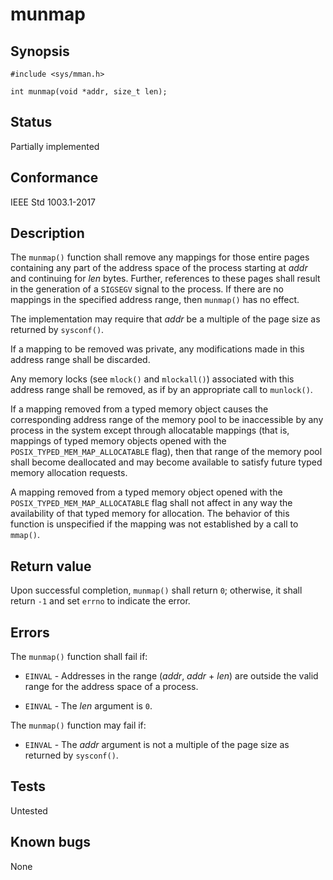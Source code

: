 # munmap

## Synopsis

`#include <sys/mman.h>`

`int munmap(void *addr, size_t len);`

## Status

Partially implemented

## Conformance

IEEE Std 1003.1-2017

## Description

The `munmap()` function shall remove any mappings for those entire pages containing any part of the address space of the
process starting at _addr_ and continuing for _len_ bytes. Further, references to these pages shall result in the
generation of a `SIGSEGV` signal to the process. If there are no mappings in the specified address range, then
`munmap()` has no effect.

The implementation may require that _addr_ be a multiple of the page size as returned by `sysconf()`.

If a mapping to be removed was private, any modifications made in this address range shall be discarded.

Any memory locks (see `mlock()` and `mlockall()`) associated with this address range shall be removed, as if by an
appropriate call to `munlock()`.

If a mapping removed from a typed memory object causes the corresponding address range of the memory pool to be
inaccessible by any process in the system except through allocatable mappings (that is, mappings of typed memory objects
opened with the `POSIX_TYPED_MEM_MAP_ALLOCATABLE` flag), then that range of the memory pool shall become deallocated and
may become available to satisfy future typed memory allocation requests.

A mapping removed from a typed memory object opened with the `POSIX_TYPED_MEM_MAP_ALLOCATABLE` flag shall not affect in
any way the availability of that typed memory for allocation.
The behavior of this function is unspecified if the mapping was not established by a call to `mmap()`.

## Return value

Upon successful completion, `munmap()` shall return `0`; otherwise, it shall return `-1` and set `errno` to indicate the
error.

## Errors

The `munmap()` function shall fail if:

* `EINVAL` - Addresses in the range (_addr_, _addr_ + _len_) are outside the valid range for the address space of a
process.

* `EINVAL` - The _len_ argument is `0`.

The `munmap()` function may fail if:

* `EINVAL` - The _addr_ argument is not a multiple of the page size as returned by `sysconf()`.

## Tests

Untested

## Known bugs

None
